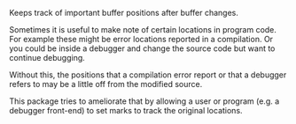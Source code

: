 Keeps track of important buffer positions after buffer changes.

Sometimes it is useful to make note of certain locations in program
code. For example these might be error locations reported in a
compilation. Or you could be inside a debugger and change the source
code but want to continue debugging.

Without this, the positions that a compilation error report or that a
debugger refers to may be a little off from the modified source.

This package tries to ameliorate that by allowing a user or program
(e.g. a debugger front-end) to set marks to track the original
locations.
